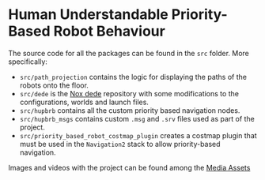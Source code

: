 # Human Understandable Priority-Based Robot Behaviour

The source code for all the packages can be found in the `src` folder. More specifically:

- `src/path_projection` contains the logic for displaying the paths of the robots onto the floor.
- `src/dede` is the [Nox dede](https://github.com/NOX-Robotics/dede) repository with some modifications to the configurations, worlds and launch files.
- `src/hupbrb` contains all the custom priority based navigation nodes.
- `src/hupbrb_msgs` contains custom `.msg` and `.srv` files used as part of the project.
- `src/priority_based_robot_costmap_plugin` creates a costmap plugin that must be used in the `Navigation2` stack to allow priority-based navigation.

Images and videos with the project can be found among the [Media Assets](https://stichtingfontys.sharepoint.com/:f:/s/DevelopersHUP-BRB/EsbArXFdLzFIiJ8f-M7v_2EBC2GRPdnjV8R0IPIHCm0GfQ?e=1zIK9L) 
